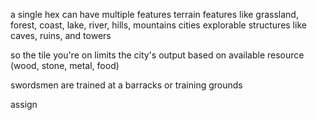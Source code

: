 a single hex can have multiple features
terrain features like grassland, forest, coast, lake, river, hills, mountains
cities
explorable structures like caves, ruins, and towers

so the tile you're on limits the city's output based on available resource (wood, stone, metal, food)

swordsmen are trained at a barracks or training grounds

assign 
